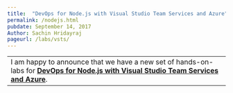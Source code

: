```yaml
---
title:  "DevOps for Node.js with Visual Studio Team Services and Azure"
permalink: /nodejs.html
pubdate: September 14, 2017
Author: Sachin Hridayraj
pageurl: /labs/vsts/
---
```


<table class="mainTable" width="100%" border="0">
<tr><td class="mainTable" border="0">
I am happy to announce that we have a new set of hands-on-labs for <a href="labs/vsts/nodejs/" class="postitem"><b>DevOps for Node.js with Visual Studio Team Services and Azure</b></a>.
</td>
<!--td class="mainTable" width="10%" >
<img src="images/technet.png">
</td-->
</tr>
</table>